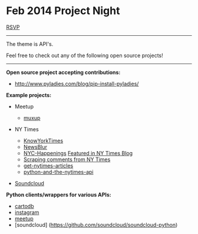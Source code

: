 # Feb 2014 Project Night

[RSVP](http://www.meetup.com/NYC-PyLadies/events/219869093/)

---

The theme is API's. 

Feel free to check out any of the following open source projects!

---

**Open source project accepting contributions:**

* http://www.pyladies.com/blog/pip-install-pyladies/

**Example projects:**

* Meetup
	- [muxup](https://github.com/six5532one/muxup)

* NY Times
	- [KnowYorkTimes](https://github.com/hugomarcotte/KnowYorkTimes)
	- [NewsBlur](https://github.com/samuelclay/NewsBlur)
	- [NYC-Happenings](https://github.com/apiccato/NYC-Happenings) [Featured in NY Times Blog](http://open.blogs.nytimes.com/2014/10/24/girls-who-code/?module=BlogPost-Title&version=Blog%20Main&contentCollection=General&action=Click&pgtype=Blogs&region=Body)
	- [Scraping comments from NY Times](http://nealcaren.web.unc.edu/scraping-comments-from-the-new-york-times/)
	- [get-nytimes-articles](https://github.com/casmlab/get-nytimes-articles)
	- [python-and-the-nytimes-api](https://csitkursus.wordpress.com/2013/05/10/python-and-the-nytimes-api/)

* [Soundcloud](https://github.com/YouriAckx/SoundCloud)


**Python clients/wrappers for various APIs:**

* [cartodb](https://github.com/Vizzuality/cartodb-python)
* [instagram](https://github.com/Instagram/python-instagram)
* [meetup](https://github.com/meetup/python-api-client)
* [soundcloud] (https://github.com/soundcloud/soundcloud-python)

